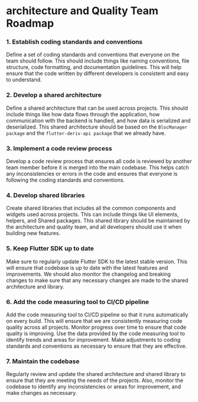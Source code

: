 # architecture and Quality Team Roadmap

### 1. Establish coding standards and conventions

Define a set of coding standards and conventions that everyone on the team should follow. This should include things like naming conventions, file structure, code formatting, and documentation guidelines. This will help ensure that the code written by different developers is consistent and easy to understand.

### 2. Develop a shared architecture

Define a shared architecture that can be used across projects. This should include things like how data flows through the application, how communication with the backend is handled, and how data is serialized and deserialized. This shared architecture should be based on the `BlocManager package` and the `flutter-deriv-api package` that we already have.

### 3. Implement a code review process

Develop a code review process that ensures all code is reviewed by another team member before it is merged into the main codebase. This helps catch any inconsistencies or errors in the code and ensures that everyone is following the coding standards and conventions.

### 4. Develop shared libraries

Create shared libraries that includes all the common components and widgets used across projects. This can include things like UI elements, helpers, and Shared packages. This shared library should be maintained by the architecture and quality team, and all developers should use it when building new features.

### 5. Keep Flutter SDK up to date

Make sure to regularly update Flutter SDK to the latest stable version. This will ensure that codebase is up to date with the latest features and improvements. We should also monitor the changelog and breaking changes to make sure that any necessary changes are made to the shared architecture and library.

### 6. Add the code measuring tool to CI/CD pipeline

Add the code measuring tool to CI/CD pipeline so that it runs automatically on every build. This will ensure that we are consistently measuring code quality across all projects. Monitor progress over time to ensure that code quality is improving. Use the data provided by the code measuring tool to identify trends and areas for improvement. Make adjustments to coding standards and conventions as necessary to ensure that they are effective.

### 7. Maintain the codebase

Regularly review and update the shared architecture and shared library to ensure that they are meeting the needs of the projects. Also, monitor the codebase to identify any inconsistencies or areas for improvement, and make changes as necessary.
